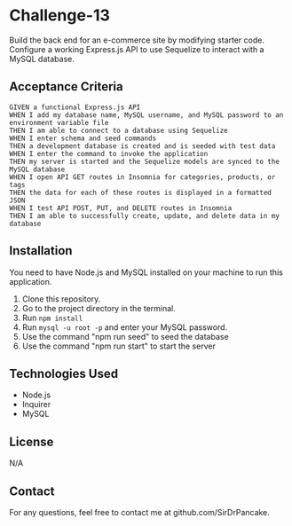 # Challenge-13


Build the back end for an e-commerce site by modifying starter code. Configure a working Express.js API to use Sequelize to interact with a MySQL database.

## Acceptance Criteria
```
GIVEN a functional Express.js API
WHEN I add my database name, MySQL username, and MySQL password to an environment variable file
THEN I am able to connect to a database using Sequelize
WHEN I enter schema and seed commands
THEN a development database is created and is seeded with test data
WHEN I enter the command to invoke the application
THEN my server is started and the Sequelize models are synced to the MySQL database
WHEN I open API GET routes in Insomnia for categories, products, or tags
THEN the data for each of these routes is displayed in a formatted JSON
WHEN I test API POST, PUT, and DELETE routes in Insomnia
THEN I am able to successfully create, update, and delete data in my database
```
## Installation

You need to have Node.js and MySQL installed on your machine to run this application.

1. Clone this repository.
2. Go to the project directory in the terminal.
3. Run `npm install`
4. Run `mysql -u root -p` and enter your MySQL password.
5. Use the command "npm run seed" to seed the database
6. Use the command "npm run start" to start the server

## Technologies Used

- Node.js
- Inquirer
- MySQL

## License

N/A

## Contact

For any questions, feel free to contact me at github.com/SirDrPancake.
